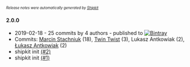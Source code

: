 <sup><sup>*Release notes were automatically generated by [Shipkit](http://shipkit.org/)*</sup></sup>

#### 2.0.0
 - 2019-02-18 - 25 commits by 4 authors - published to [![Bintray](https://img.shields.io/badge/Bintray-2.0.0-green.svg)](https://bintray.com/shipkit-bootstrap/bootstrap/maven/2.0.0)
 - Commits: [Marcin Stachniuk](https://github.com/mstachniuk) (18), [Twin Twist](https://github.com/TwinTwist) (3), Lukasz Antkowiak (2), [Łukasz Antkowiak](https://github.com/lukaszantkowiak) (2)
 - shipkit init [(#2)](https://github.com/lukaszantkowiak/shipkit-workshop-3/pull/2)
 - shipkit init [(#1)](https://github.com/lukaszantkowiak/shipkit-workshop-3/pull/1)

